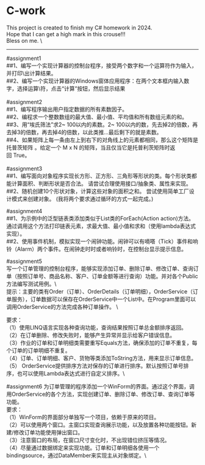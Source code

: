 # C-work
This project is created to finish my C# homework in 2024. \
Hope that I can get a high mark in this crouse!!!  \
Bless on me.  \

*****************************************************************  
#assignment1  
##1、编写一个实现计算器的控制台程序，接受两个数字和一个运算符作为输入，并打印\出计算结果。  
##2、编写一个实现计算器的Windows窗体应用程序：在两个文本框内输入数字，选择运算\符，点击“计算”按钮，然后显示结果  
\
#assignment2  
##1、编写程序输出用户指定数据的所有素数因子。    
##2、编程求一个整数数组的最大值、最小值、平均值和所有数组元素的和。    
##3、用“埃氏筛法”求2~ 100以内的素数。2~ 100以内的数，先去掉2的倍数，再去掉3的倍数，再去掉4的倍数，以此类推...最后剩下的就是素数。    
##4、如果矩阵上每一条由左上到右下的对角线上的元素都相同，那么这个矩阵是托普茨矩阵 。给定一个 M x N 的矩阵，当且仅当它是托普利茨矩阵时返回 True。  
\
#assignment3  
##1、编写面向对象程序实现长方形、正方形、三角形等形状的类。每个形状类都能计算面积、判断形状是否合法。 请尝试合理使用接口/抽象类、属性来实现。  
##2、随机创建10个形状对象，计算这些对象的面积之和。 尝试使用简单工厂设计模式来创建对象。  (我将两个要求通过循环的方式一起完成。)

#assignment4  
##1、为示例中的泛型链表类添加类似于List<T>类的ForEach(Action<T> action)方法。通过调用这个方法打印链表元素，求最大值、最小值和求和（使用lambda表达式实现）。  
##2、使用事件机制，模拟实现一个闹钟功能。闹钟可以有嘀嗒（Tick）事件和响铃（Alarm）两个事件。在闹钟走时时或者响铃时，在控制台显示提示信息。  

#assignment5  
写一个订单管理的控制台程序，能够实现添加订单、删除订单、修改订单、查询订单（按照订单号、商品名称、客户、订单金额等进行查询）功能。并对各个Public方法编写测试用例。\  
提示：主要的类有Order（订单）、OrderDetails（订单明细），OrderService（订单服务），订单数据可以保存在OrderService中一个List中。在Program里面可以调用OrderService的方法完成各种订单操作。  \

要求：\
（1）使用LINQ语言实现各种查询功能，查询结果按照订单总金额排序返回。\
（2）在订单删除、修改失败时，能够产生异常并显示给客户错误信息。\
（3）作业的订单和订单明细类需要重写Equals方法，确保添加的订单不重复，每个订单的订单明细不重复。\
（4）订单、订单明细、客户、货物等类添加ToString方法，用来显示订单信息。\
（5） OrderService提供排序方法对保存的订单进行排序。默认按照订单号排序，也可以使用Lambda表达式进行自定义排序。\

#assignment6
为订单管理的程序添加一个WinForm的界面。通过这个界面，调用OrderService的各个方法，实现创建订单、删除订单、修改订单、查询订单等功能。\
要求：\
（1）WinForm的界面部分单独写一个项目，依赖于原来的项目。\
（2）可以使用两个窗口。主窗口实现查询展示功能，以及放置各种功能按钮。新建/修改订单功能使用弹出窗口。\
（3）注意窗口的布局，在窗口尺寸变化时，不出现错位挤压等情况。\
（4）尽量通过数据绑定来实现功能。订单和订单明细各使用一个bindingsource，通过DataMember来实现主从对象绑定。\






